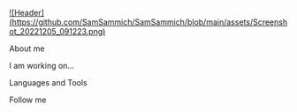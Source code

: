 [![Header] (https://github.com/SamSammich/SamSammich/blob/main/assets/Screenshot_20221205_091223.png)](https://www.instagram.com/abdusamadov_01/)

About me 

I am working on...

Languages and Tools

Follow me
